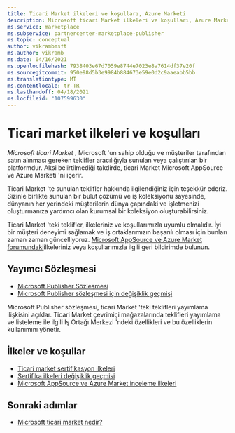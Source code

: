 ```yaml
---
title: Ticari Market ilkeleri ve koşulları, Azure Marketi
description: Microsoft ticari Market ilkeleri ve koşulları, Azure Marketi 'ndeki tüm Yayımcılar ve teklifler için geçerlidir.
ms.service: marketplace
ms.subservice: partnercenter-marketplace-publisher
ms.topic: conceptual
author: vikrambmsft
ms.author: vikramb
ms.date: 04/16/2021
ms.openlocfilehash: 7938403e67d7059e8744e7023e8a7614df37e20f
ms.sourcegitcommit: 950e98d5b3e9984b884673e59e0d2c9aaeabb5bb
ms.translationtype: MT
ms.contentlocale: tr-TR
ms.lasthandoff: 04/18/2021
ms.locfileid: "107599630"
---
```

# <a name="commercial-marketplace-policies-and-terms"></a>Ticari market ilkeleri ve koşulları

_Microsoft ticari Market_ , Microsoft 'un sahip olduğu ve müşteriler tarafından satın alınması gereken teklifler aracılığıyla sunulan veya çalıştırılan bir platformdur. Aksi belirtilmediği takdirde, ticari Market Microsoft AppSource ve Azure Marketi 'ni içerir.

Ticari Market 'te sunulan teklifler hakkında ilgilendiğiniz için teşekkür ederiz. Sizinle birlikte sunulan bir bulut çözümü ve iş koleksiyonu sayesinde, dünyanın her yerindeki müşterilerin dünya çapındaki ve işletmenizi oluşturmanıza yardımcı olan kurumsal bir koleksiyon oluşturabilirsiniz.

Ticari Market 'teki teklifler, ilkeleriniz ve koşullarımızla uyumlu olmalıdır. İyi bir müşteri deneyimi sağlamak ve iş ortaklarımızın başarılı olması için bunları zaman zaman güncelliyoruz. [Microsoft AppSource ve Azure Market forumundaki](https://www.microsoftpartnercommunity.com/t5/Azure-Marketplace-and-AppSource/bd-p/2222)ilkeleriniz veya koşullarımızla ilgili geri bildirimde bulunun.

## <a name="publisher-agreement"></a>Yayımcı Sözleşmesi

- [Microsoft Publisher Sözleşmesi](https://go.microsoft.com/fwlink/?LinkID=699560)
- [Microsoft Publisher sözleşmesi için değişiklik geçmişi](https://go.microsoft.com/fwlink/?linkid=2159975&clcid=0x409)

Microsoft Publisher sözleşmesi, ticari Market 'teki teklifleri yayımlama ilişkisini açıklar. Ticari Market çevrimiçi mağazalarında teklifleri yayımlama ve listeleme ile ilgili Iş Ortağı Merkezi 'ndeki özellikleri ve bu özelliklerin kullanımını yönetir.

## <a name="policies-and-terms"></a>İlkeler ve koşullar

- [Ticari market sertifikasyon ilkeleri](/legal/marketplace/certification-policies?context=/azure/marketplace/context/context)
- [Sertifika ilkeleri değişiklik geçmişi](/legal/marketplace/offer-policies-change-history)
- [Microsoft AppSource ve Azure Market inceleme ilkeleri](/legal/marketplace/rating-review-policies?context=/azure/marketplace/context/context)

## <a name="next-steps"></a>Sonraki adımlar

- [Microsoft ticari market nedir?](overview.md)
